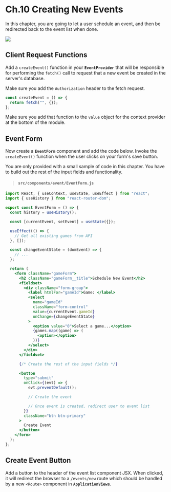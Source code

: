 # Ch.10 Creating New Events

In this chapter, you are going to let a user schedule an event, and then be redirected back to the event list when done.

![](./images/levelup-create-event.gif)

## Client Request Functions

Add a `createEvent()` function in your **`EventProvider`** that will be responsible for performing the `fetch()` call to request that a new event be created in the server's database.

Make sure you add the `Authorization` header to the fetch request.

```jsx
const createEvent = () => {
  return fetch("", {});
};
```

Make sure you add that function to the `value` object for the context provider at the bottom of the module.

## Event Form

Now create a **`EventForm`** component and add the code below. Invoke the `createEvent()` function when the user clicks on your form's save button.

You are only provided with a small sample of code in this chapter. You have to build out the rest of the input fields and functionality.

> #### `src/components/event/EventForm.js`

```jsx
import React, { useContext, useState, useEffect } from "react";
import { useHistory } from "react-router-dom";

export const EventForm = () => {
  const history = useHistory();

  const [currentEvent, setEvent] = useState({});

  useEffect(() => {
    // Get all existing games from API
  }, []);

  const changeEventState = (domEvent) => {
    // ...
  };

  return (
    <form className="gameForm">
      <h2 className="gameForm__title">Schedule New Event</h2>
      <fieldset>
        <div className="form-group">
          <label htmlFor="gameId">Game: </label>
          <select
            name="gameId"
            className="form-control"
            value={currentEvent.gameId}
            onChange={changeEventState}
          >
            <option value="0">Select a game...</option>
            {games.map((game) => (
              <option></option>
            ))}
          </select>
        </div>
      </fieldset>

      {/* Create the rest of the input fields */}

      <button
        type="submit"
        onClick={(evt) => {
          evt.preventDefault();

          // Create the event

          // Once event is created, redirect user to event list
        }}
        className="btn btn-primary"
      >
        Create Event
      </button>
    </form>
  );
};
```

## Create Event Button

Add a button to the header of the event list component JSX. When clicked, it will redirect the browser to a `/events/new` route which should be handled by a new `<Route>` component in **`ApplicationViews`**.
